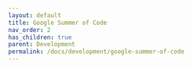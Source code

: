 ```yaml
---
layout: default
title: Google Summer of Code
nav_order: 2
has_children: true
parent: Development
permalink: /docs/development/google-summer-of-code
---
```

